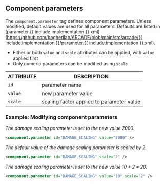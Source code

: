 ## Component parameters

The `component.parameter` tag defines component parameters.
Unless modified, default values are used for all parameters.
Defaults are listed in [parameter.{{ include.implementation }}.xml](https://github.com/bagherilab/ARCADE/blob/main/src/arcade/{{ include.implementation }}/parameter.{{ include.implementation }}.xml).

- Either or both `value` and `scale` attributes can be applied, with `value` applied first
- Only numeric parameters can be modified using `scale`

| ATTRIBUTE | DESCRIPTION                               |
| --------- | ----------------------------------------- |
| `id`      | parameter name                            |
| `value`   | new parameter value                       |
| `scale`   | scaling factor applied to parameter value |

### Example: Modifying component parameters

_The damage scaling parameter is set to the new value 2000._

```xml
<component.parameter id="DAMAGE_SCALING" value="2000" />
```

_The default value of the damage scaling parameter is scaled by 2._

```xml
<component.parameter id="DAMAGE_SCALING" scale="2" />
```

_The damage scaling parameter is set to the new value 10 * 2 = 20._

```xml
<component.parameter id="DAMAGE_SCALING" value="10" scale="2" />
```
